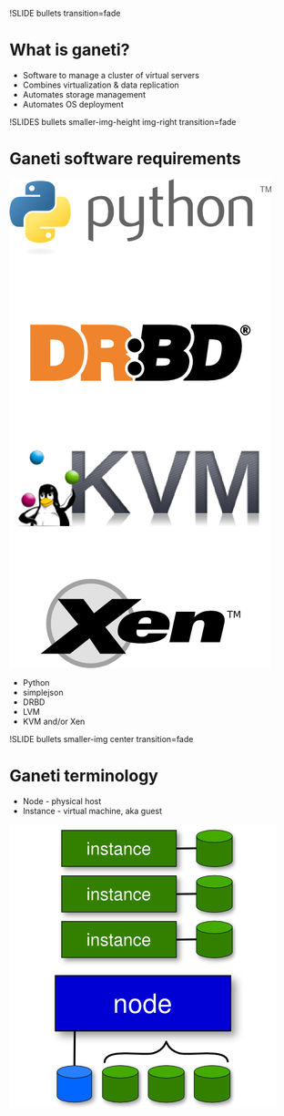 !SLIDE bullets transition=fade

# What is ganeti? #

* Software to manage a cluster of virtual servers
* Combines virtualization & data replication
* Automates storage management
* Automates OS deployment

!SLIDES bullets smaller-img-height img-right transition=fade

# Ganeti software requirements #

![requirements](requirements.png)

* Python
* simplejson
* DRBD
* LVM
* KVM and/or Xen

!SLIDE bullets smaller-img center transition=fade

# Ganeti terminology #

* Node - physical host
* Instance - virtual machine, aka guest

![node-instance](node-instance.png )
